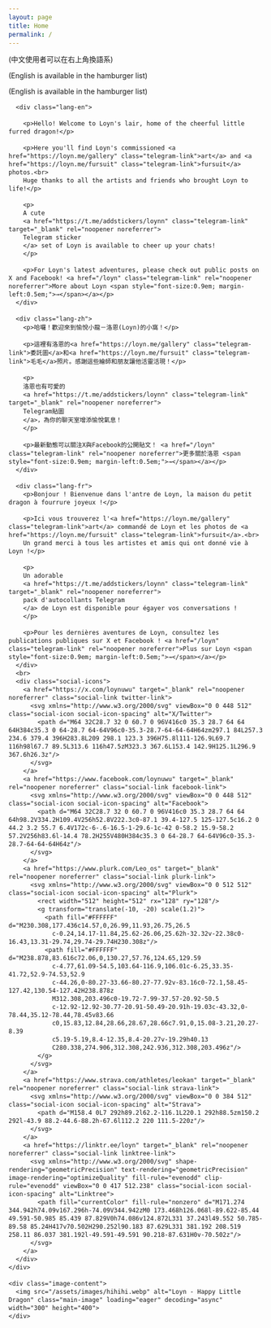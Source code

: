 ```yaml
---
layout: page
title: Home
permalink: /
---
```


<div class="content-wrapper loyn-intro">
    <div class="text-content">
      <!-- 手機版語言提示 -->
      <div class="mobile-lang-hint">
        <p class="lang-en">(中文使用者可以在右上角換語系)</p>
        <p class="lang-zh">(English is available in the hamburger list)</p>
        <p class="lang-fr">(English is available in the hamburger list)</p>
      </div>
      
      <div class="lang-en">
        
        <p>Hello! Welcome to Loyn's lair, home of the cheerful little furred dragon!</p>
        
        <p>Here you'll find Loyn's commissioned <a href="https://loyn.me/gallery" class="telegram-link">art</a> and <a href="https://loyn.me/fursuit" class="telegram-link">fursuit</a> photos.<br>
        Huge thanks to all the artists and friends who brought Loyn to life!</p>
        
        <p>
        A cute
        <a href="https://t.me/addstickers/loynn" class="telegram-link" target="_blank" rel="noopener noreferrer">
        Telegram sticker
        </a> set of Loyn is available to cheer up your chats!
        </p>
        
        <p>For Loyn's latest adventures, please check out public posts on X and Facebook! <a href="/loyn" class="telegram-link" rel="noopener noreferrer">More about Loyn <span style="font-size:0.9em; margin-left:0.5em;">→</span></a></p>
      </div>
      
      <div class="lang-zh">
        <p>哈囉！歡迎來到愉悅小龍－洛恩(Loyn)的小窩！</p>
        
        <p>這裡有洛恩的<a href="https://loyn.me/gallery" class="telegram-link">委託圖</a>和<a href="https://loyn.me/fursuit" class="telegram-link">毛毛</a>照片。感謝這些繪師和朋友讓他活靈活現！</p>
        
        <p>
        洛恩也有可愛的
        <a href="https://t.me/addstickers/loynn" class="telegram-link" target="_blank" rel="noopener noreferrer">
        Telegram貼圖
        </a>，為你的聊天室增添愉悅氣息！
        </p>
        
        <p>最新動態可以關注X與Facebook的公開貼文！ <a href="/loyn" class="telegram-link" rel="noopener noreferrer">更多關於洛恩 <span style="font-size:0.9em; margin-left:0.5em;">→</span></a></p>
      </div>
      
      <div class="lang-fr">
        <p>Bonjour ! Bienvenue dans l'antre de Loyn, la maison du petit dragon à fourrure joyeux !</p>
        
        <p>Ici vous trouverez l'<a href="https://loyn.me/gallery" class="telegram-link">art</a> commandé de Loyn et les photos de <a href="https://loyn.me/fursuit" class="telegram-link">fursuit</a>.<br>
        Un grand merci à tous les artistes et amis qui ont donné vie à Loyn !</p>
        
        <p>
        Un adorable
        <a href="https://t.me/addstickers/loynn" class="telegram-link" target="_blank" rel="noopener noreferrer">
        pack d'autocollants Telegram
        </a> de Loyn est disponible pour égayer vos conversations !
        </p>
        
        <p>Pour les dernières aventures de Loyn, consultez les publications publiques sur X et Facebook ! <a href="/loyn" class="telegram-link" rel="noopener noreferrer">Plus sur Loyn <span style="font-size:0.9em; margin-left:0.5em;">→</span></a></p>
      </div>
      <br>
      <div class="social-icons">
        <a href="https://x.com/loynuwu" target="_blank" rel="noopener noreferrer" class="social-link twitter-link">
          <svg xmlns="http://www.w3.org/2000/svg" viewBox="0 0 448 512" class="social-icon social-icon-spacing" alt="X/Twitter">
            <path d="M64 32C28.7 32 0 60.7 0 96V416c0 35.3 28.7 64 64 64H384c35.3 0 64-28.7 64-64V96c0-35.3-28.7-64-64-64H64zm297.1 84L257.3 234.6 379.4 396H283.8L209 298.1 123.3 396H75.8l111-126.9L69.7 116h98l67.7 89.5L313.6 116h47.5zM323.3 367.6L153.4 142.9H125.1L296.9 367.6h26.3z"/>
          </svg>
        </a>
        <a href="https://www.facebook.com/loynuwu" target="_blank" rel="noopener noreferrer" class="social-link facebook-link">
          <svg xmlns="http://www.w3.org/2000/svg" viewBox="0 0 448 512" class="social-icon social-icon-spacing" alt="Facebook">
            <path d="M64 32C28.7 32 0 60.7 0 96V416c0 35.3 28.7 64 64 64h98.2V334.2H109.4V256h52.8V222.3c0-87.1 39.4-127.5 125-127.5c16.2 0 44.2 3.2 55.7 6.4V172c-6-.6-16.5-1-29.6-1c-42 0-58.2 15.9-58.2 57.2V256h83.6l-14.4 78.2H255V480H384c35.3 0 64-28.7 64-64V96c0-35.3-28.7-64-64-64H64z"/>
          </svg>
        </a>
        <a href="https://www.plurk.com/Leo_os" target="_blank" rel="noopener noreferrer" class="social-link plurk-link">
          <svg xmlns="http://www.w3.org/2000/svg" viewBox="0 0 512 512" class="social-icon social-icon-spacing" alt="Plurk">
            <rect width="512" height="512" rx="128" ry="128"/>
            <g transform="translate(-10, -20) scale(1.2)">
              <path fill="#FFFFFF" d="M230.308,177.436c14.57,0,26.99,11.93,26.75,26.5
                c-0.24,14.17-11.84,25.62-26.06,25.62h-32.32v-22.38c0-16.43,13.31-29.74,29.74-29.74H230.308z"/>
              <path fill="#FFFFFF" d="M238.878,83.616c72.06,0,130.27,57.76,124.65,129.59
                c-4.77,61.09-54.5,103.64-116.9,106.01c-6.25,33.35-41.72,52.9-74.53,52.9
                c-44.26,0-80.27-33.66-80.27-77.92v-83.16c0-72.1,58.45-127.42,130.54-127.42H238.878z
                M312.308,203.496c0-19.72-7.99-37.57-20.92-50.5
                c-12.92-12.92-30.77-20.91-50.49-20.91h-19.03c-43.32,0-78.44,35.12-78.44,78.45v83.66
                c0,15.83,12.84,28.66,28.67,28.66c7.91,0,15.08-3.21,20.27-8.39
                c5.19-5.19,8.4-12.35,8.4-20.27v-19.29h40.13
                C280.338,274.906,312.308,242.936,312.308,203.496z"/>
            </g>
          </svg>
        </a>
        <a href="https://www.strava.com/athletes/leokan" target="_blank" rel="noopener noreferrer" class="social-link strava-link">
          <svg xmlns="http://www.w3.org/2000/svg" viewBox="0 0 384 512" class="social-icon social-icon-spacing" alt="Strava">
            <path d="M158.4 0L7 292h89.2l62.2-116.1L220.1 292h88.5zm150.2 292l-43.9 88.2-44.6-88.2h-67.6l112.2 220 111.5-220z"/>
          </svg>
        </a>
        <a href="https://linktr.ee/loyn" target="_blank" rel="noopener noreferrer" class="social-link linktree-link">
          <svg xmlns="http://www.w3.org/2000/svg" shape-rendering="geometricPrecision" text-rendering="geometricPrecision" image-rendering="optimizeQuality" fill-rule="evenodd" clip-rule="evenodd" viewBox="0 0 417 512.238" class="social-icon social-icon-spacing" alt="Linktree">
            <path fill="currentColor" fill-rule="nonzero" d="M171.274 344.942h74.09v167.296h-74.09V344.942zM0 173.468h126.068l-89.622-85.44 49.591-50.985 85.439 87.829V0h74.086v124.872L331 37.243l49.552 50.785-89.58 85.24H417v70.502H290.252l90.183 87.629L331 381.192 208.519 258.11 86.037 381.192l-49.591-49.591 90.218-87.631H0v-70.502z"/>
          </svg>
        </a>
      </div>
    </div>
    
    <div class="image-content">
      <img src="/assets/images/hihihi.webp" alt="Loyn - Happy Little Dragon" class="main-image" loading="eager" decoding="async" width="300" height="400">
    </div>
  </div>